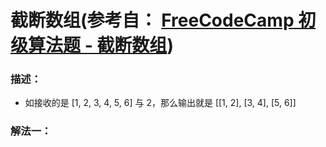 # 截断数组(参考自： [FreeCodeCamp 初级算法题 - 截断数组](https://singsing.io/blog/fcc/basic-slasher-flick/#more))
### 描述：
* 如接收的是 [1, 2, 3, 4, 5, 6] 与 2，那么输出就是 [[1, 2], [3, 4], [5, 6]]
### 解法一：
